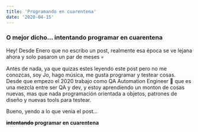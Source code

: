 ```yaml
---
title: 'Programando en cuarentena'
date: '2020-04-15'
---
```


<div style="text-align: left">

### O mejor dicho... intentando programar en cuarentena

Hey! Desde Enero que no escribo un post, realmente esa época se ve lejana ahora y solo pasaron un par de meses 💀

Antes de nada, ya que quizas estes leyendo este post pero no me conozcas,
soy Jo, hago música, me gusta programar y testear cosas. 
Desde que empezo el 2020 trabajo como QA Automation Engineer 💃 que es una mezcla entre ser QA y dev, y estoy aprendiendo un monton de cosas nuevas, mas que nada programación orientada a objetos, patrones de diseño y nuevas tools para testear. 

Bueno, yendo a lo que venia el post...

**~~intentando~~ programar en cuarentena**
